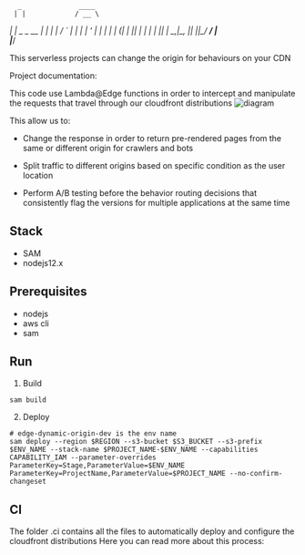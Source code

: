       _              ____  
     | |            / __ \ 
   __| |_   _ _ __ | |  | |
  / _` | | | | '_ \| |  | |
 | (_| | |_| | | | | |__| |
  \__,_|\__, |_| |_|\____/ 
         __/ |             
        |___/              

This serverless projects can change the origin for behaviours on your CDN

Project documentation: 

This code use Lambda@Edge functions in order to intercept and manipulate the requests that travel through our cloudfront distributions
![diagram](https://cdn-images-1.medium.com/max/1600/1*2X3D7IbxfKIiwWUd6u9nDw.png)


This allow us to:

- Change the response in order to return pre-rendered pages from the same or different origin for crawlers and bots

- Split traffic to different origins based on specific condition as the user location 

- Perform A/B testing before the behavior routing decisions that consistently flag the versions for multiple applications at the same time

## Stack
* SAM
* nodejs12.x

## Prerequisites
* nodejs
* aws cli
* sam

## Run
1. Build
```
sam build
```

2. Deploy
```
# edge-dynamic-origin-dev is the env name
sam deploy --region $REGION --s3-bucket $S3_BUCKET --s3-prefix $ENV_NAME --stack-name $PROJECT_NAME-$ENV_NAME --capabilities CAPABILITY_IAM --parameter-overrides ParameterKey=Stage,ParameterValue=$ENV_NAME ParameterKey=ProjectName,ParameterValue=$PROJECT_NAME --no-confirm-changeset
```

## CI
The folder .ci contains all the files to automatically deploy and configure the cloudfront distributions
Here you can read more about this process:
